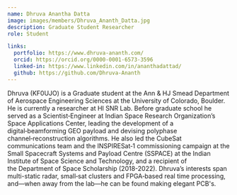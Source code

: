 ```yaml
---
name: Dhruva Anantha Datta
image: images/members/Dhruva_Ananth_Datta.jpg
description: Graduate Student Researcher
role: Student

links:
  portfolio: https://www.dhruva-ananth.com/
  orcid: https://orcid.org/0000-0001-6573-3596
  linked-in: https://www.linkedin.com/in/ananthadattad/
  github: https://github.com/Dhruva-Ananth
---
```


Dhruva (KF0UJO) is a Graduate student at the Ann & HJ Smead Department of Aerospace Engineering Sciences at the University of Colorado, Boulder. He is currently a researcher at HI SNR Lab. Before graduate school he served as a Scientist‑Engineer at Indian Space Research Organization’s Space Applications Center, leading the development of a digital‑beamforming GEO payload and devising polyphase channel‑reconstruction algorithms. He also led the CubeSat communications team and the INSPIRESat‑1 commissioning campaign at the Small Spacecraft Systems and Payload Centre (SSPACE) at the Indian Institute of Space Science and Technology, and a recipient of the Department of Space Scholarship (2018-2022). Dhruva’s interests span multi-static radar, small‑sat clusters and FPGA‑based real time processing, and—when away from the lab—he can be found making elegant PCB's.

